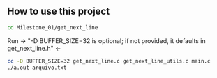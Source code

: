 ## How to use this project

```bash
cd Milestone_01/get_next_line
```


Run
 -> "-D BUFFER_SIZE=32 is optional; if not provided, it defaults in get_next_line.h" <-
```bash
cc -D BUFFER_SIZE=32 get_next_line.c get_next_line_utils.c main.c
./a.out arquivo.txt
```
